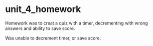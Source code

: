 # unit_4_homework

Homework was to creat a quiz with a timer, decrementing with wrong answers and ability to save score.

Was unable to decrement timer, or save score.
